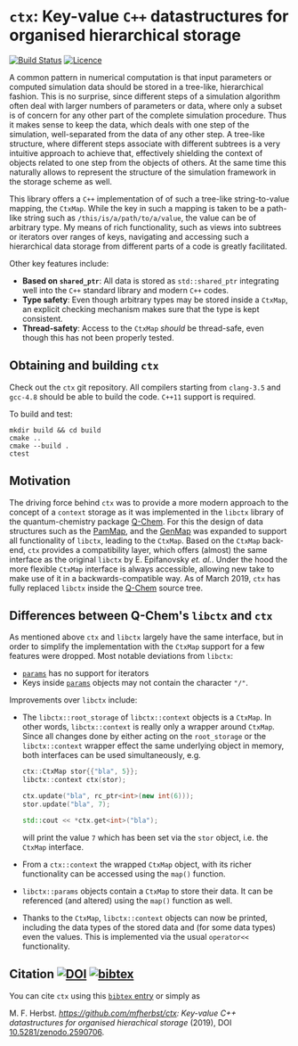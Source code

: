 # ``ctx``: Key-value `C++` datastructures for organised hierarchical storage
[![Build Status](https://travis-ci.org/mfherbst/ctx.svg?branch=master)](https://travis-ci.org/mfherbst/ctx)
[![Licence](https://img.shields.io/github/license/mfherbst/ctx.svg)](LICENSE)

A common pattern in numerical computation is that input parameters or
computed simulation data should be stored in a tree-like, hierarchical fashion.
This is no surprise, since different steps of a simulation algorithm
often deal with larger numbers of parameters or data,
where only a subset is of concern for any other part of the
complete simulation procedure.
Thus it makes sense to keep the data, which deals with
one step of the simulation, well-separated from
the data of any other step.
A tree-like structure, where different steps
associate with different subtrees
is a very intuitive approach to achieve that,
effectively shielding the context of objects
related to one step from the objects of others.
At the same time this naturally allows to represent the structure
of the simulation framework in the storage scheme as well.

This library offers a `C++` implementation of
of such a tree-like string-to-value mapping, the `CtxMap`.
While the key in such a mapping is taken to be a path-like
string such as `/this/is/a/path/to/a/value`,
the value can be of arbitrary type.
My means of rich functionality, such as views into subtrees
or iterators over ranges of keys,
navigating and accessing such a hierarchical data storage
from different parts of a code is greatly facilitated.

Other key features include:
  - **Based on `shared_ptr`**: All data is stored as `std::shared_ptr`
    integrating well into the `C++` standard library and modern
    `C++` codes.
  - **Type safety**: Even though arbitrary types may be stored
    inside a `CtxMap`, an explicit checking mechanism makes sure
    that the type is kept consistent.
  - **Thread-safety**: Access to the `CtxMap` *should* be thread-safe,
    even though this has not been properly tested.

## Obtaining and building ``ctx``
Check out the ``ctx`` git repository.
All compilers starting from ``clang-3.5`` and ``gcc-4.8`` should
be able to build the code. ``C++11`` support is required.

To build and test:
```
mkdir build && cd build
cmake ..
cmake --build .
ctest
```

## Motivation
The driving force behind `ctx` was to provide a more modern approach
to the concept of a `context` storage as it was implemented
in the `libctx` library of the
quantum-chemistry package [Q-Chem](https://q-chem.com).
For this the design of data structures such as the
[PamMap](https://github.com/mfherbst/pammap),
and the
[GenMap](https://github.com/lazyten/krims#genmap-a-hierachical-dictionary-for-managing-data-of-arbitrary-type)
was expanded to support all functionality of `libctx`,
leading to the `CtxMap`.
Based on the `CtxMap` back-end, `ctx` provides
a compatibility layer,
which offers (almost) the same interface as the original `libctx`
by E. Epifanovsky *et. al.*.
Under the hood the more flexible `CtxMap` interface
is always accessible, allowing new take to make
use of it in a backwards-compatible way.
As of March 2019, `ctx` has fully replaced `libctx`
inside the [Q-Chem](https://q-chem.com) source tree.

## Differences between Q-Chem's ``libctx`` and ``ctx``
As mentioned above ``ctx`` and ``libctx`` largely have the same interface,
but in order to simplify the implementation with the
``CtxMap`` support for a few features were dropped.
Most notable deviations from ``libctx``:

- [``params``](src/ctx/params.h) has no support for iterators
- Keys inside [``params``](src/ctx/params.h) objects may not
  contain the character `"/"`.

Improvements over ``libctx`` include:
- The ``libctx::root_storage`` of ``libctx::context`` objects is a ``CtxMap``.
  In other words, ``libctx::context`` is really only a wrapper
  around ``CtxMap``.
  Since all changes done by either acting on the ``root_storage`` or
  the ``libctx::context`` wrapper effect the same underlying object
  in memory, both interfaces can be used simultaneously, e.g.
  
  ```cpp
  ctx::CtxMap stor{{"bla", 5}};
  libctx::context ctx(stor);

  ctx.update("bla", rc_ptr<int>(new int(6)));
  stor.update("bla", 7);

  std::cout << *ctx.get<int>("bla");
  ```
  
  will print the value ``7`` which has been set via the ``stor`` object,
  i.e. the ``CtxMap`` interface.
- From a ``ctx::context`` the wrapped ``CtxMap`` object,
  with its richer functionality can be accessed using the ``map()`` function.
- ``libctx::params`` objects contain a ``CtxMap`` to store their data.
  It can be referenced (and altered) using the ``map()`` function as well.
- Thanks to the ``CtxMap``, ``libctx::context`` objects can now be printed,
  including the data types of the stored data and (for some data types)
  even the values. This is implemented via the usual ``operator<<``
  functionality.

## Citation [![DOI](https://zenodo.org/badge/163624261.svg)](https://zenodo.org/badge/latestdoi/163624261) [![bibtex](https://img.shields.io/badge/bibtex-download_citation-red.svg)](https://michael-herbst.com/publications/2019.03.14_ctx.bib)
You can cite `ctx` using this
[`bibtex` entry](https://michael-herbst.com/publications/2019.03.14_ctx.bib)
or simply as  

M. F. Herbst. *https://github.com/mfherbst/ctx: Key-value C++ datastructures for organised hierachical storage* (2019), DOI [10.5281/zenodo.2590706](https://doi.org/10.5281/zenodo.2590706).

